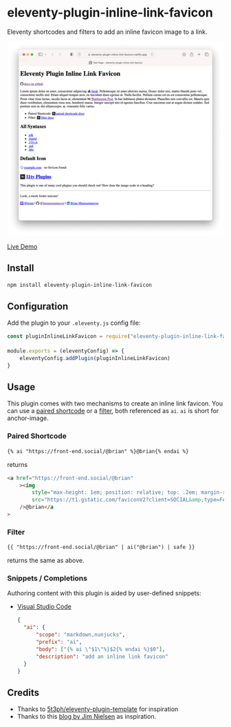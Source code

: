 # eleventy-plugin-inline-link-favicon

Eleventy shortcodes and filters to add an inline favicon image to a link.

[![A screenshot of the plugins output. Links display their favicon inline.](/screenshot.png)](https://eleventy-plugin-inline-link-favicon.netlify.app/)

[Live Demo](https://eleventy-plugin-inline-link-favicon.netlify.app/)

## Install

```bash
npm install eleventy-plugin-inline-link-favicon
```

## Configuration

Add the plugin to your `.eleventy.js` config file:

```js
const pluginInlineLinkFavicon = require("eleventy-plugin-inline-link-favicon")

module.exports = (eleventyConfig) => {
	eleventyConfig.addPlugin(pluginInlineLinkFavicon)
}
```

## Usage

This plugin comes with two mechanisms to create an inline link favicon. You can use a [paired shortcode](https://www.11ty.dev/docs/shortcodes/#paired-shortcodes) or a [filter](https://www.11ty.dev/docs/filters/), both referenced as `ai`. `ai` is short for anchor-image.

### Paired Shortcode

```md
{% ai "https://front-end.social/@brian" %}@brian{% endai %}
```

returns

```html
<a href="https://front-end.social/@brian"
	><img
		style="max-height: 1em; position: relative; top: .2em; margin-right: .2em"
		src="https://t1.gstatic.com/faviconV2?client=SOCIAL&amp;type=FAVICON&amp;fallback_opts=TYPE,SIZE,URL&amp;url=https://front-end.social/@brian&amp;size=1"
	/>@brian</a
>
```

### Filter

```md
{{ "https://front-end.social/@brian" | ai("@brian") | safe }}
```

returns the same as above.

### Snippets / Completions

Authoring content with this plugin is aided by user-defined snippets:

- [Visual Studio Code](https://code.visualstudio.com/docs/editor/userdefinedsnippets)

  ```json
  {
  	"ai": {
  		"scope": "markdown,nunjucks",
  		"prefix": "ai",
  		"body": ["{% ai \"$1\"%}$2{% endai %}$0"],
  		"description": "add an inline link favicon"
  	}
  }
  ```

## Credits

- Thanks to [5t3ph/eleventy-plugin-template](https://github.com/5t3ph/eleventy-plugin-template) for inspiration
- Thanks to this [blog by Jim Nielsen](https://blog.jim-nielsen.com/2021/displaying-favicons-for-any-domain/) as inspiration.
